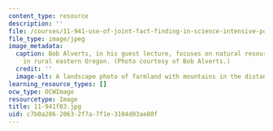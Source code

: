 ```yaml
---
content_type: resource
description: ''
file: /courses/11-941-use-of-joint-fact-finding-in-science-intensive-policy-disputes-part-i-fall-2003/c7b0a28620632f7a7f1e3104d03ae80f_11-941f03.jpg
file_type: image/jpeg
image_metadata:
  caption: Bob Alverts, in his guest lecture, focuses on natural resource management
    in rural eastern Oregon. (Photo courtesy of Bob Alverts.)
  credit: ''
  image-alt: A landscape photo of farmland with mountains in the distance.
learning_resource_types: []
ocw_type: OCWImage
resourcetype: Image
title: 11-941f03.jpg
uid: c7b0a286-2063-2f7a-7f1e-3104d03ae80f
---
```

